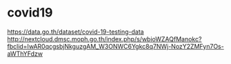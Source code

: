 # covid19

https://data.go.th/dataset/covid-19-testing-data
http://nextcloud.dmsc.moph.go.th/index.php/s/wbioWZAQfManokc?fbclid=IwAR0qcgsbjNkguzgAM_W3ONWC6Ygkc8q7NWj-NozY2ZMFyn7Os-aWThYFdzw


